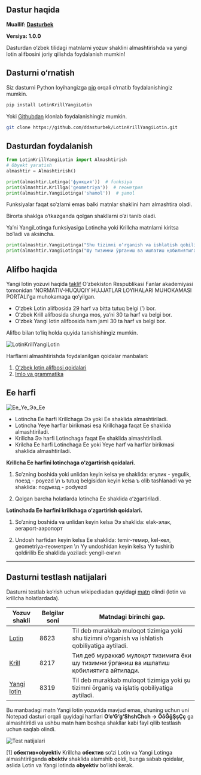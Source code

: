 ## Dastur haqida
**Muallif: [Dasturbek](https://github.com/ddasturbek)**

**Versiya: 1.0.0**

Dasturdan o‘zbek tilidagi matnlarni yozuv shaklini almashtirishda va yangi lotin alifbosini joriy qilishda foydalanish mumkin!

## Dasturni o‘rnatish

Siz dasturni Python loyihangizga [pip](https://pypi.org/project/LotinKrillYangiLotin) orqali o‘rnatib foydalanishingiz mumkin.

```bash
pip install LotinKrillYangiLotin
```

Yoki [Githubdan](https://github.com/ddasturbek/LotinKrillYangiLotin) klonlab foydalanishingiz mumkin.

```bash
git clone https://github.com/ddasturbek/LotinKrillYangiLotin.git
```

## Dasturdan foydalanish

```Python
from LotinKrillYangiLotin import Almashtirish
# Obyekt yaratish
almashtir = Almashtirish()

print(almashtir.Lotinga('функция'))  # funksiya
print(almashtir.Krillga('geometriya'))  # геометрия
print(almashtir.YangiLotinga('shamol'))  # şamol
```

Funksiyalar faqat so‘zlarni emas balki matnlar shaklini ham almashtira oladi.

Birorta shaklga o‘tkazganda qolgan shakllarni o‘zi tanib oladi.

Ya’ni YangiLotinga funksiyasiga Lotincha yoki Krillcha matnlarni kiritsa bo‘ladi va aksincha.

```Python
print(almashtir.YangiLotinga("Shu tizimni o‘rganish va ishlatish qobiliyatiga aytiladi."))  # Şu tizimni ōrganiş va işlatiş qobiliyatiga aytiladi.
print(almashtir.YangiLotinga("Шу тизимни ўрганиш ва ишлатиш қобилиятига айтилади."))  # Şu tizimni ōrganiş va işlatiş qobiliyatiga aytiladi.
```

## Alifbo haqida

Yangi lotin yozuvi haqida [taklif](https://regulation.gov.uz/oz/d/31596) O‘zbekiston Respublikasi Fanlar akademiyasi tomonidan 'NORMATIV-HUQUQIY HUJJATLAR LOYIHALARI MUHOKAMASI PORTALI'ga muhokamaga qo‘yilgan.

* O‘zbek Lotin alifbosida 29 harf va bitta tutuq belgi (’) bor.
* O‘zbek Krill alifbosida shunga mos, ya’ni 30 ta harf va belgi bor.
* O‘zbek Yangi lotin alifbosida ham jami 30 ta harf va belgi bor.

Alifbo bilan to‘liq holda quyida tanishishingiz mumkin.

![LotinKrillYangiLotin](https://github.com/ddasturbek/LotinKrillYangiLotin/assets/76460501/a36715a4-2108-4179-b127-0409c5525708)

Harflarni almashtirishda foydalanilgan qoidalar manbalari:
1. [O‘zbek lotin alifbosi qoidalari](https://uz.wikipedia.org/wiki/Vikipediya:O%CA%BBzbek_lotin_alifbosi_qoidalari)
2. [Imlo va grammatika](https://uz.wikipedia.org/wiki/Vikipediya:Imlo_va_grammatika)

## Ee harfi

![Ee_Ye_Ээ_Ее](https://github.com/ddasturbek/LotinKrillYangiLotin/assets/76460501/1c251c4d-12dd-4b7a-80d8-a1ad463e79d5)

* Lotincha Ee harfi Krillchaga Ээ yoki Ее shaklida almashtiriladi.
* Lotincha Yeye harflar birikmasi esa Krillchaga faqat Ее shaklida almashtiriladi.
* Krillcha Ээ harfi Lotinchaga faqat Ee shaklida almashtiriladi.
* Krilcha Ее harfi Lotinchaga Ee yoki Yeye harf va harflar birikmasi shaklida almashtiriladi.

**Krillcha Eе harfini lotinchaga o‘zgartirish qoidalari.**

1) So‘zning boshida yoki unlidan keyin kelsa ye shaklida: егулик - yegulik, поезд - poyezd \n ъ tutuq belgisidan keyin kelsa ъ olib tashlanadi va ye shaklida: подъезд - podyezd

2) Qolgan barcha holatlarda lotincha Ee shaklida o‘zgartiriladi.


**Lotinchada Ee harfini krillchaga o‘zgartirish qoidalari.**
1) So‘zning boshida va unlidan keyin kelsa Ээ shaklida: elak-элак, aeraport-аэропорт

2) Undosh harfidan keyin kelsa Ее shaklida: temir-темир, kel-кел, geometriya-геометрия \n Yy undoshidan keyin kelsa Yy tushirib qoldirilib Ее shaklida yoziladi: yengil-енгил
---

## Dasturni testlash natijalari

Dasturni testlab ko‘rish uchun wikipediadan quyidagi [matn](https://uz.wikipedia.org/w/index.php?title=Til) olindi (lotin va krillcha holatlardada).

| Yozuv shakli | 	Belgilar soni |	Matndagi birinchi gap.                                                                           |
|--------------|----------------|--------------------------------------------------------------------------------------------------|
| [Lotin](https://github.com/ddasturbek/LotinKrillYangiLotin/blob/main/data/Til_Lotin.txt)        |	8623          |	Til deb murakkab muloqot tizimiga yoki shu tizimni oʻrganish va ishlatish qobiliyatiga aytiladi. |
| [Krill](https://github.com/ddasturbek/LotinKrillYangiLotin/blob/main/data/Til_Krill.txt)	       |  8217          |	Тил деб мураккаб мулоқот тизимига ёки шу тизимни ўрганиш ва ишлатиш қобилиятига айтилади.        |
| [Yangi lotin](https://github.com/ddasturbek/LotinKrillYangiLotin/blob/main/data/Til_YangiLotin.txt)	 |  8319        	| Til deb murakkab muloqot tizimiga yoki şu tizimni ōrganiş va işlatiş qobiliyatiga aytiladi.      |

Bu manbadagi matn Yangi lotin yozuvida mavjud emas, shuning uchun uni Notepad dasturi orqali quyidagi harflari **O‘o‘G‘g‘ShshChch -> ŌōḠḡŞşÇç** ga almashtirildi va ushbu matn ham boshqa shakllar kabi fayl qilib testlash uchun saqlab olindi.

![Test natijalari](https://github.com/ddasturbek/LotinKrillYangiLotin/assets/76460501/0c3568b9-c3d7-4c91-a2ac-68bbe72d1b42)

[1] **обектив=obyektiv** Krillcha **обектив** so‘zi Lotin va Yangi Lotinga almashtirilganda **obektiv** shaklida alamshib qoldi, bunga sabab qoidalar, aslida Lotin va Yangi lotinda **obyektiv** bo‘lishi kerak.
